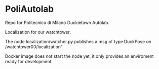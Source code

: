# PoliAutolab
Repo for Politecnico di Milano Duckietown Autolab.

Localization for our watchtower.

The node localization/watcher.py publishes a msg of type DuckPose on /watchtower00/localization".

Docker image does not start the node yet, it only provides an enviroment ready for development.
